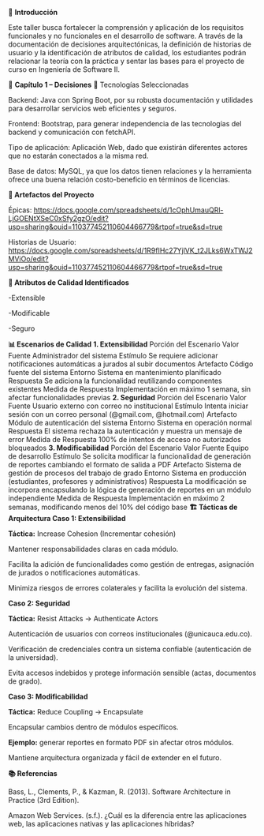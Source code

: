 📌 **Introducción**

Este taller busca fortalecer la comprensión y aplicación de los requisitos funcionales y no funcionales en el desarrollo de software.
A través de la documentación de decisiones arquitectónicas, la definición de historias de usuario y la identificación de atributos de calidad, los estudiantes podrán relacionar la teoría con la práctica y sentar las bases para el proyecto de curso en Ingeniería de Software II.

📖 **Capítulo 1 – Decisiones**
🔧 Tecnologías Seleccionadas

Backend: Java con Spring Boot, por su robusta documentación y utilidades para desarrollar servicios web eficientes y seguros.

Frontend: Bootstrap, para generar independencia de las tecnologías del backend y comunicación con fetchAPI.

Tipo de aplicación: Aplicación Web, dado que existirán diferentes actores que no estarán conectados a la misma red.

Base de datos: MySQL, ya que los datos tienen relaciones y la herramienta ofrece una buena relación costo-beneficio en términos de licencias.

**📂 Artefactos del Proyecto**

Épicas: https://docs.google.com/spreadsheets/d/1cOphUmauQRl-LjGOENtXSeC0xSfy2gzO/edit?usp=sharing&ouid=110377452110604466779&rtpof=true&sd=true

Historias de Usuario: https://docs.google.com/spreadsheets/d/1R9fIHc27YjlVK_t2JLks6WxTWJ2MViOo/edit?usp=sharing&ouid=110377452110604466779&rtpof=true&sd=true

**🎯 Atributos de Calidad Identificados**

-Extensible

-Modificable

-Seguro

**📊 Escenarios de Calidad**
**1. Extensibilidad**
Porción del Escenario	Valor
Fuente	Administrador del sistema
Estímulo	Se requiere adicionar notificaciones automáticas a jurados al subir documentos
Artefacto	Código fuente del sistema
Entorno	Sistema en mantenimiento planificado
Respuesta	Se adiciona la funcionalidad reutilizando componentes existentes
Medida de Respuesta	Implementación en máximo 1 semana, sin afectar funcionalidades previas
**2. Seguridad**
Porción del Escenario	Valor
Fuente	Usuario externo con correo no institucional
Estímulo	Intenta iniciar sesión con un correo personal (@gmail.com, @hotmail.com)
Artefacto	Módulo de autenticación del sistema
Entorno	Sistema en operación normal
Respuesta	El sistema rechaza la autenticación y muestra un mensaje de error
Medida de Respuesta	100% de intentos de acceso no autorizados bloqueados
**3. Modificabilidad**
Porción del Escenario	Valor
Fuente	Equipo de desarrollo
Estímulo	Se solicita modificar la funcionalidad de generación de reportes cambiando el formato de salida a PDF
Artefacto	Sistema de gestión de procesos del trabajo de grado
Entorno	Sistema en producción (estudiantes, profesores y administrativos)
Respuesta	La modificación se incorpora encapsulando la lógica de generación de reportes en un módulo independiente
Medida de Respuesta	Implementación en máximo 2 semanas, modificando menos del 10% del código base
**🏗️ Tácticas de Arquitectura
Caso 1: Extensibilidad**

**Táctica:** Increase Cohesion (Incrementar cohesión)

Mantener responsabilidades claras en cada módulo.

Facilita la adición de funcionalidades como gestión de entregas, asignación de jurados o notificaciones automáticas.

Minimiza riesgos de errores colaterales y facilita la evolución del sistema.

**Caso 2: Seguridad**

**Táctica:** Resist Attacks → Authenticate Actors

Autenticación de usuarios con correos institucionales (@unicauca.edu.co).

Verificación de credenciales contra un sistema confiable (autenticación de la universidad).

Evita accesos indebidos y protege información sensible (actas, documentos de grado).

**Caso 3: Modificabilidad**

**Táctica:** Reduce Coupling → Encapsulate

Encapsular cambios dentro de módulos específicos.

**Ejemplo:** generar reportes en formato PDF sin afectar otros módulos.

Mantiene arquitectura organizada y fácil de extender en el futuro.

**📚 Referencias**

Bass, L., Clements, P., & Kazman, R. (2013). Software Architecture in Practice (3rd Edition).

Amazon Web Services. (s.f.). ¿Cuál es la diferencia entre las aplicaciones web, las aplicaciones nativas y las aplicaciones híbridas?
